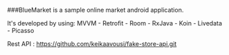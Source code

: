###BlueMarket is a sample online market android application.

It's developed by using: MVVM - Retrofit - Room - RxJava - Koin - Livedata - Picasso

Rest API : https://github.com/keikaavousi/fake-store-api.git               
